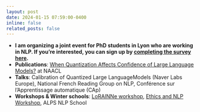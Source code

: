 ```yaml
---
layout: post
date: 2024-01-15 07:59:00-0400
inline: false
related_posts: false
---
```

- **I am organizing a joint event for PhD students in Lyon who are working in NLP. If you’re interested, you can sign up by [completing the survey here](https://forms.gle/e4afyV3t2ysGNxuT9).**
- **Publications**: [When Quantization Affects Confidence of Large Language Models?](https://aclanthology.org/2024.findings-naacl.124/) at NAACL 
- **Talks**: Calibration of Quantized Large LanguageModels (Naver Labs Europe), National French Reading Group on NLP, Conférence sur l’Apprentissage automatique (CAp)
- **Workshops & Winter schools**: [LoRAINNe workshop](https://cran-simul.github.io/workshop-lorainne-2024/), [Ethics and NLP Workshop](https://www.atala.org/content/ethique-tal), ALPS NLP School